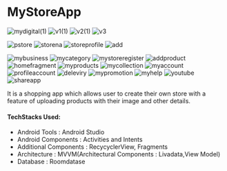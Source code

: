 # MyStoreApp
![mydigital(1)](https://user-images.githubusercontent.com/68853216/106365026-d4006680-6358-11eb-8fe8-153d5add84e9.png)
![v1(1)](https://user-images.githubusercontent.com/68853216/106365058-07db8c00-6359-11eb-97a0-71c322ab8b47.png)
![v2(1)](https://user-images.githubusercontent.com/68853216/106365094-2c376880-6359-11eb-95b9-beec79464fd9.png)
![v3](https://user-images.githubusercontent.com/68853216/106365201-ef1fa600-6359-11eb-9cff-80efe22cc67f.png)




![pstore](https://user-images.githubusercontent.com/68853216/106365242-34dc6e80-635a-11eb-9b3e-beb85bdc379e.png)
![storena](https://user-images.githubusercontent.com/68853216/106365294-a2889a80-635a-11eb-9c4d-48c329dd4db5.png)
![storeprofile](https://user-images.githubusercontent.com/68853216/106365338-ea0f2680-635a-11eb-98b5-1283f2f2c411.png)
![add](https://user-images.githubusercontent.com/68853216/106365616-c056ff00-635c-11eb-8609-14091411524f.png)


![mybusiness](https://user-images.githubusercontent.com/68853216/105635346-4a4c2700-5e88-11eb-923a-8521881c290f.png)
![mycategory](https://user-images.githubusercontent.com/68853216/105635444-d65e4e80-5e88-11eb-92fe-d5680dd84021.png)
![mystoreregister](https://user-images.githubusercontent.com/68853216/105635813-0a3a7380-5e8b-11eb-803b-0ab024824670.png)
![addproduct](https://user-images.githubusercontent.com/68853216/105635887-774e0900-5e8b-11eb-8a0f-5e5a499be77c.png)
![homefragment](https://user-images.githubusercontent.com/68853216/105635987-edeb0680-5e8b-11eb-826b-8bff72694ae6.png)
![myproducts](https://user-images.githubusercontent.com/68853216/105636097-90a38500-5e8c-11eb-8144-c837b0c25c8e.png)
![mycollection](https://user-images.githubusercontent.com/68853216/105636364-170c9680-5e8e-11eb-9bbc-ef305da5665a.png)
![myaccount](https://user-images.githubusercontent.com/68853216/105636229-6e5e3700-5e8d-11eb-8dd2-4756ce2bedeb.png)
![profileaccount](https://user-images.githubusercontent.com/68853216/105636288-bbdaa400-5e8d-11eb-9cf3-ed94ced41320.png)
![deleviry](https://user-images.githubusercontent.com/68853216/105636536-d82b1080-5e8e-11eb-9efa-965e619ae0a0.png)
![mypromotion](https://user-images.githubusercontent.com/68853216/105636647-1f190600-5e8f-11eb-85bc-17d707c6f069.png)
![myhelp](https://user-images.githubusercontent.com/68853216/105636675-58ea0c80-5e8f-11eb-917e-321ffd6b5858.png)
![youtube](https://user-images.githubusercontent.com/68853216/105636690-74edae00-5e8f-11eb-816f-d0da61f427b6.png)
![shareapp](https://user-images.githubusercontent.com/68853216/105636716-99498a80-5e8f-11eb-99f7-49bef10b6dd6.png)



It is a shopping app which allows user to create their own store with a feature of uploading products with their image and other details.

#### TechStacks Used:
   
  *  Android Tools : Android Studio
  *  Android Components : Activities and Intents
  *  Additional Components : RecycyclerView, Fragments
  *  Architecture : MVVM(Architectural Components : Livadata,View Model)
  * Database : Roomdatase 


